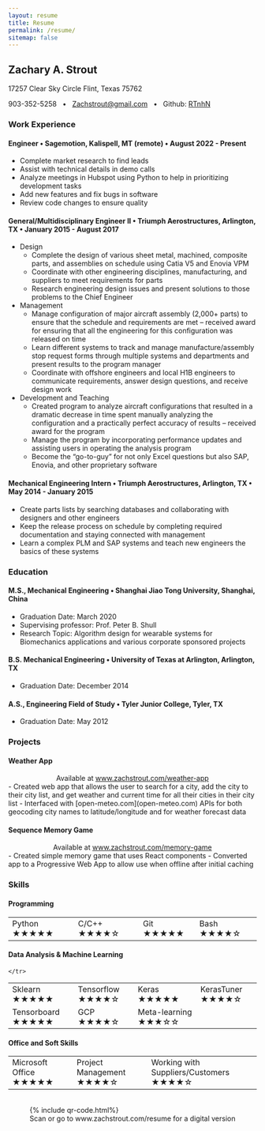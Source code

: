 ```yaml
---
layout: resume
title: Resume
permalink: /resume/
sitemap: false
---
```

<div id="resume" markdown="1">
<div id="bio" markdown="1">

## Zachary A. Strout 

17257 Clear Sky Circle Flint, Texas 75762 

 903-352-5258 &nbsp; • &nbsp; <a href="mailto:Zachstrout@gmail.com" >Zachstrout@gmail.com </a> &nbsp; • &nbsp; Github: <a href="https://github.com/RTnhN/" >RTnhN</a> 
</div>

### Work Experience

#### Engineer • Sagemotion, Kalispell, MT (remote) • August 2022 - Present
 - Complete market research to find leads
 - Assist with technical details in demo calls
 - Analyze meetings in Hubspot using Python to help in prioritizing development tasks
 - Add new features and fix bugs in software
 - Review code changes to ensure quality 

#### General/Multidisciplinary Engineer II • Triumph Aerostructures, Arlington, TX • January 2015 - August 2017
- Design
    - Complete the design of various sheet metal, machined, composite parts, and assemblies on schedule using Catia V5 and Enovia VPM
    - Coordinate with other engineering disciplines, manufacturing, and suppliers to meet requirements for parts
    - Research engineering design issues and present solutions to those problems to the Chief Engineer
- Management
    - Manage configuration of major aircraft assembly (2,000+ parts) to ensure that the schedule and requirements are met – received award for ensuring that all the engineering for this configuration was released on time
    - Learn different systems to track and manage manufacture/assembly stop request forms through multiple systems and departments and present results to the program manager
    - Coordinate with offshore engineers and local H1B engineers to communicate requirements, answer design questions, and receive design work   
- Development and Teaching
    - Created program to analyze aircraft configurations that resulted in a dramatic decrease in time spent manually analyzing the configuration and a practically perfect accuracy of results – received award for the program
    - Manage the program by incorporating performance updates and assisting users in operating the analysis program
    - Become the “go-to-guy” for not only Excel questions but also SAP, Enovia, and other proprietary software 

#### Mechanical Engineering Intern • Triumph Aerostructures, Arlington, TX • May 2014 - January 2015
- Create parts lists by searching databases and collaborating with designers and other engineers
- Keep the release process on schedule by completing required documentation and staying connected with management   
- Learn a complex PLM and SAP systems and teach new engineers the basics of these systems

### Education

#### M.S., Mechanical Engineering • Shanghai Jiao Tong University, Shanghai, China
- Graduation Date: March 2020  
- Supervising professor: Prof. Peter B. Shull  
- Research Topic: Algorithm design for wearable systems for Biomechanics applications and various corporate sponsored projects  

#### B.S. Mechanical Engineering • University of Texas at Arlington, Arlington, TX
- Graduation Date: December 2014  

#### A.S., Engineering Field of Study • Tyler Junior College, Tyler, TX
- Graduation Date: May 2012  

<div id="projects" markdown="1">

### Projects

#### Weather App
<div style="text-align:center">
Available at <a href="https://www.zachstrout.com/weather-app">www.zachstrout.com/weather-app</a>
</div>
- Created web app that allows the user to search for a city, add the city to their city list, and get weather and current time for all their cities in their city list 
- Interfaced with [open-meteo.com](open-meteo.com) APIs for both geocoding city names to latitude/longitude and for weather forecast data


#### Sequence Memory Game
<div style="text-align:center">
Available at <a href="https://www.zachstrout.com/memory-game">www.zachstrout.com/memory-game</a>
</div>
- Created simple memory game that uses React components
- Converted app to a Progressive Web App to allow use when offline after initial caching

</div>

<div id=skills markdown="1">

### Skills 

#### Programming


<table>
  <tr>
    <td>Python ★★★★★ </td>
    <td>C/C++ ★★★★☆</td>
    <td>Git ★★★★★</td>
    <td>Bash ★★★★☆ </td>
  </tr>

</table>

#### Data Analysis & Machine Learning

<table>
    <tr>
        <td>Sklearn ★★★★★</td>
        <td>Tensorflow ★★★★☆</td>
        <td>Keras ★★★★★</td>
        <td>KerasTuner ★★★★☆</td>
    </tr>
    <tr>
        <td>Tensorboard ★★★★★</td>
        <td>GCP ★★★★☆</td>
        <td>Meta-learning ★★★☆☆</td>
    </tr>
    <tr>

    </tr>
</table>

#### Office and Soft Skills

<table>
    <tr>
        <td>Microsoft Office ★★★★★</td>
        <td>Project Management ★★★★☆</td>
        <td>Working with Suppliers/Customers ★★★★☆</td>
    </tr>
</table>
</div>

<br/>

<div style="display:flex; flex-direction:column; align-items:center;"> {% include qr-code.html%} <br/> Scan or go to www.zachstrout.com/resume for a digital version </div>

</div>
